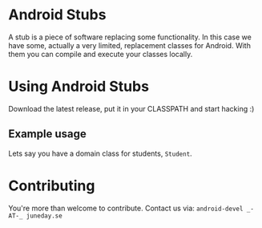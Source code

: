 # Android Stubs

A stub is a piece of software replacing some functionality. In this
case we have some, actually a very limited, replacement classes for
Android. With them you can compile and execute your classes locally.

# Using Android Stubs

Download the latest release, put it in your CLASSPATH and start hacking :)

## Example usage

Lets say you have a domain class for students, ```Student```.


# Contributing 

You're more than welcome to contribute. Contact us via: ```android-devel _-AT-_ juneday.se```
